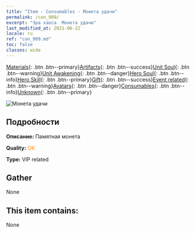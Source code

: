 ```yaml
---
title: "Item - Consumables - Монета удачи"
permalink: /con_909/
excerpt: "Эра хаоса  Монета удачи"
last_modified_at: 2021-06-22
locale: ru
ref: "con_909.md"
toc: false
classes: wide
---
```

 [Materials](/ItemsRU/){: .btn .btn--primary}[Artifacts](/ItemsRU/Artifacts/){: .btn .btn--success}[Unit Soul](/ItemsRU/UnitSoul/){: .btn .btn--warning}[Unit Awakening](/ItemsRU/UnitAwakening/){: .btn .btn--danger}[Hero Soul](/ItemsRU/HeroSoul/){: .btn .btn--info}[Hero Skill](/ItemsRU/HeroSkill/){: .btn .btn--primary}[Gift](/ItemsRU/Gift/){: .btn .btn--success}[Event related](/ItemsRU/Events/){: .btn .btn--warning}[Avatars](/ItemsRU/Avatars/){: .btn .btn--danger}[Consumables](/ItemsRU/Consumables/){: .btn .btn--info}[Unknown](/ItemsRU/Unknown/){: .btn .btn--primary}

 ![Монета удачи](/images/t/i_40002.png)

## Подробности
 **Описание:** Памятная монета

 **Quality:** <span style="color: #FF8C00">OK</span>

 **Type:** VIP related

## Gather

  None

## This item contains:

  None

